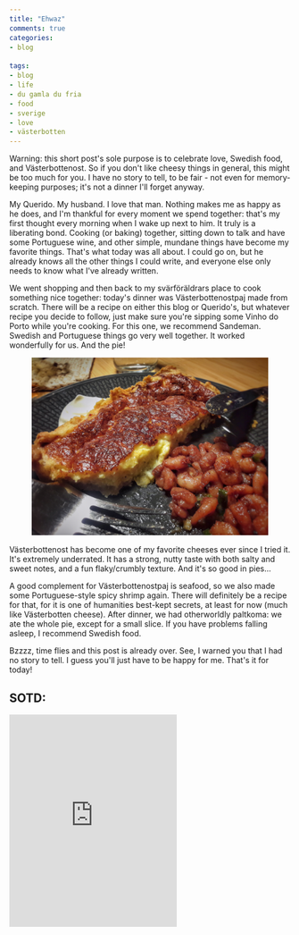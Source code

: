 ```yaml
---
title: "Ehwaz"
comments: true
categories:
- blog

tags:
- blog
- life
- du gamla du fria
- food
- sverige
- love
- västerbotten
---
```

Warning: this short post's sole purpose is to celebrate love, Swedish food, and Västerbottenost. So if you don't like cheesy things in general, this might be too much for you. I have no story to tell, to be fair - not even for memory-keeping purposes; it's not a dinner I'll forget anyway. 

My Querido. My husband. I love that man. Nothing makes me as happy as he does, and I'm thankful for every moment we spend together: that's my first thought every morning when I wake up next to him. It truly is a liberating bond. Cooking (or baking) together, sitting down to talk and have some Portuguese wine, and other simple, mundane things have become my favorite things. That's what today was all about. I could go on, but he already knows all the other things I could write, and everyone else only needs to know what I've already written. 

We went shopping and then back to my svärföräldrars place to cook something nice together: today's dinner was Västerbottenostpaj made from scratch. There will be a recipe on either this blog or Querido's, but whatever recipe you decide to follow, just make sure you're sipping some Vinho do Porto while you're cooking. For this one, we recommend Sandeman. Swedish and Portuguese things go very well together. It worked wonderfully for us. And the pie! 

<figure>
<a  href="https://github.com/dotMargui/blog/blob/master/assets/photos/20180815_paj.jpeg?raw=true">
<img  src="https://github.com/dotMargui/blog/blob/master/assets/photos/20180815_paj.jpeg?raw=true"></a>
</figure>
Västerbottenost has become one of my favorite cheeses ever since I tried it. It's extremely underrated. It has a strong, nutty taste with both salty and sweet notes, and a fun flaky/crumbly texture. And it's so good in pies... 

A good complement for Västerbottenostpaj is seafood, so we also made some Portuguese-style spicy shrimp again. There will definitely be a recipe for that, for it is one of humanities best-kept secrets, at least for now (much like Västerbotten cheese). After dinner, we had otherworldly paltkoma: we ate the whole pie, except for a small slice. If you have problems falling asleep, I recommend Swedish food. 

Bzzzz, time flies and this post is already over. See, I warned you that I had no story to tell. I guess you'll just have to be happy for me. That's it for today!   

## SOTD:
<iframe src="https://open.spotify.com/embed/track/7wCvdtHmURfT3pE65iXuXl" width="300" height="380" frameborder="0" allowtransparency="true" allow="encrypted-media"></iframe>